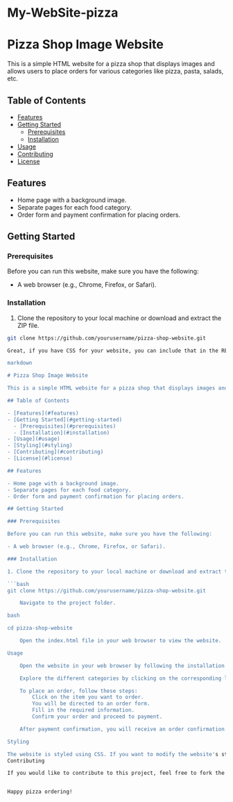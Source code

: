 # My-WebSite-pizza
# Pizza Shop Image Website

This is a simple HTML website for a pizza shop that displays images and allows users to place orders for various categories like pizza, pasta, salads, etc.

## Table of Contents

- [Features](#features)
- [Getting Started](#getting-started)
  - [Prerequisites](#prerequisites)
  - [Installation](#installation)
- [Usage](#usage)
- [Contributing](#contributing)
- [License](#license)

## Features

- Home page with a background image.
- Separate pages for each food category.
- Order form and payment confirmation for placing orders.

## Getting Started

### Prerequisites

Before you can run this website, make sure you have the following:

- A web browser (e.g., Chrome, Firefox, or Safari).

### Installation

1. Clone the repository to your local machine or download and extract the ZIP file.

```bash
git clone https://github.com/yourusername/pizza-shop-website.git

Great, if you have CSS for your website, you can include that in the README to let users know how to style the website. Here's an updated README with a section for including information about the CSS:

markdown

# Pizza Shop Image Website

This is a simple HTML website for a pizza shop that displays images and allows users to place orders for various categories like pizza, pasta, salads, etc.

## Table of Contents

- [Features](#features)
- [Getting Started](#getting-started)
  - [Prerequisites](#prerequisites)
  - [Installation](#installation)
- [Usage](#usage)
- [Styling](#styling)
- [Contributing](#contributing)
- [License](#license)

## Features

- Home page with a background image.
- Separate pages for each food category.
- Order form and payment confirmation for placing orders.

## Getting Started

### Prerequisites

Before you can run this website, make sure you have the following:

- A web browser (e.g., Chrome, Firefox, or Safari).

### Installation

1. Clone the repository to your local machine or download and extract the ZIP file.

```bash
git clone https://github.com/yourusername/pizza-shop-website.git

    Navigate to the project folder.

bash

cd pizza-shop-website

    Open the index.html file in your web browser to view the website.

Usage

    Open the website in your web browser by following the installation instructions above.

    Explore the different categories by clicking on the corresponding links (e.g., "Pizza," "Pasta," "Salads").

    To place an order, follow these steps:
        Click on the item you want to order.
        You will be directed to an order form.
        Fill in the required information.
        Confirm your order and proceed to payment.

    After payment confirmation, you will receive an order confirmation.

Styling

The website is styled using CSS. If you want to modify the website's styling, you can do so by editing the CSS files provided in the project.
Contributing

If you would like to contribute to this project, feel free to fork the repository and create a pull request. We welcome any improvements or bug fixes.


Happy pizza ordering!
